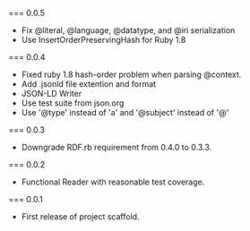 === 0.0.5
* Fix @literal, @language, @datatype, and @iri serialization
* Use InsertOrderPreservingHash for Ruby 1.8

=== 0.0.4
* Fixed ruby 1.8 hash-order problem when parsing @context.
* Add .jsonld file extention and format
* JSON-LD Writer
* Use test suite from json.org
* Use '@type' instead of 'a' and '@subject' instead of '@'

=== 0.0.3
* Downgrade RDF.rb requirement from 0.4.0 to 0.3.3.

=== 0.0.2
* Functional Reader with reasonable test coverage.

=== 0.0.1
* First release of project scaffold.